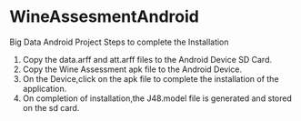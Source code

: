 # WineAssesmentAndroid
Big Data Android Project
Steps to complete the Installation
1. Copy the data.arff and att.arff files to the Android Device SD Card.
2. Copy the Wine Assessment apk file to the Android Device.
3. On the Device,click on the apk file to complete the installation of the application.
4. On completion of installation,the J48.model file is generated and stored on the sd card.
